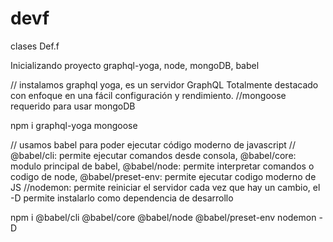 # devf
clases Def.f

Inicializando proyecto graphql-yoga, node, mongoDB, babel

// instalamos graphql yoga, es un servidor GraphQL Totalmente destacado con enfoque en una fácil configuración y rendimiento.
//mongoose requerido para usar mongoDB

npm i graphql-yoga mongoose 

// usamos babel para poder ejecutar código moderno de javascript
// @babel/cli: permite ejecutar comandos desde consola, @babel/core: modulo principal de babel, @babel/node: permite interpretar comandos o codigo de node, @babel/preset-env: permite ejecutar codigo moderno de JS
//nodemon: permite reiniciar el servidor cada vez que hay un cambio, el -D permite instalarlo como dependencia de desarrollo 

npm i @babel/cli @babel/core @babel/node @babel/preset-env nodemon -D
